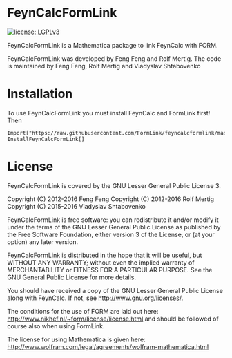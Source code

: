 # FeynCalcFormLink

[![license: LGPLv3](https://img.shields.io/badge/license-LGPLv3-brightgreen.svg)](https://github.com/FormLink/feyncalcformlink/LICENSE.md)

FeynCalcFormLink is a Mathematica package to link FeynCalc with FORM.

FeynCalcFormLink was developed by Feng Feng and Rolf Mertig. The code is maintained by Feng Feng, Rolf Mertig and Vladyslav Shtabovenko

# Installation

To use FeynCalcFormLink you must install FeynCalc and FormLink first! Then

	Import["https://raw.githubusercontent.com/FormLink/feyncalcformlink/master/install.m"]
	InstallFeynCalcFormLink[]


# License

FeynCalcFormLink is covered by the GNU Lesser General Public License 3.

Copyright (C) 2012-2016 Feng Feng 
Copyright (C) 2012-2016 Rolf Mertig 
Copyright (C) 2015-2016 Vladyslav Shtabovenko

FeynCalcFormLink is free software: you can redistribute it and/or modify
it under the terms of the GNU Lesser General Public License as
published by the Free Software Foundation, either version 3 of
the License, or (at your option) any later version.

FeynCalcFormLink is distributed in the hope that it will be useful,
but WITHOUT ANY WARRANTY; without even the implied warranty of
MERCHANTABILITY or FITNESS FOR A PARTICULAR PURPOSE.  See the
GNU General Public License for more details.

You should have received a copy of the GNU Lesser General Public License
along with FeynCalc.  If not, see <http://www.gnu.org/licenses/>.


The conditions for the use of FORM are laid out here: http://www.nikhef.nl/~form/license/license.html 
and should be followed of course also when using FormLink.

The license for using Mathematica is given here:
http://www.wolfram.com/legal/agreements/wolfram-mathematica.html

